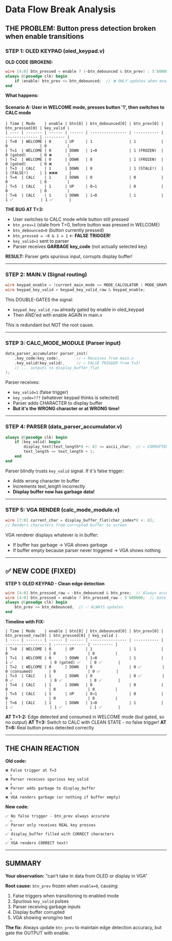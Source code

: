 # Data Flow Break Analysis

## THE PROBLEM: Button press detection broken when enable transitions

### STEP 1: OLED KEYPAD (oled_keypad.v)

**OLD CODE (BROKEN):**
```verilog
wire [4:0] btn_pressed = enable ? (~btn_debounced & btn_prev) : 5'b00000;
always @(posedge clk) begin
    if (enable) btn_prev <= btn_debounced;  // ❌ ONLY updates when enabled
end
```

**What happens:**

#### Scenario A: User in WELCOME mode, presses button '1', then switches to CALC mode

```
| Time | Mode    | enable | btn[0] | btn_debounced[0] | btn_prev[0] | btn_pressed[0] | key_valid |
| ---- | ------- | ------ | ------ | ---------------- | ----------- | -------------- | --------- |
| T=0  | WELCOME | 0      | UP     | 1                | 1           | 0              | 0         |
| T=1  | WELCOME | 0      | DOWN   | 1→0              | 1 (FROZEN)  | 0 (gated)      | 0 ❌       |
| T=2  | WELCOME | 0      | DOWN   | 0                | 1 (FROZEN)  | 0 (gated)      | 0 ❌       |
| T=3  | CALC    | 1      | DOWN   | 0                | 1 (STALE!)  | 1 (FALSE!)     | 1 ❌❌❌     |
| T=4  | CALC    | 1      | DOWN   | 0                | 0           | 0              | 0         |
| T=5  | CALC    | 1      | UP     | 0→1              | 0           | 0              | 0         |
| T=6  | CALC    | 1      | DOWN   | 1→0              | 1           | 1 ✅            | 1 ✅       |
```

**THE BUG AT T=3:**
- User switches to CALC mode while button still pressed
- `btn_prev=1` (stale from T=0, before button was pressed in WELCOME)
- `btn_debounced=0` (button currently pressed)
- `btn_pressed = ~0 & 1 = 1` ← **FALSE TRIGGER!**
- `key_valid=1` sent to parser
- Parser receives **GARBAGE key_code** (not actually selected key)

**RESULT:** Parser gets spurious input, corrupts display buffer!

---

### STEP 2: MAIN.V (Signal routing)

```verilog
wire keypad_enable = (current_main_mode == MODE_CALCULATOR | MODE_GRAPHER);
wire keypad_key_valid = keypad_key_valid_raw & keypad_enable;
```

This DOUBLE-GATES the signal:
- `keypad_key_valid_raw` already gated by enable in oled_keypad
- Then AND'ed with enable AGAIN in main.v

This is redundant but NOT the root cause.

---

### STEP 3: CALC_MODE_MODULE (Parser input)

```verilog
data_parser_accumulator parser_inst(
    .key_code(key_code),       // ← Receives from main.v
    .key_valid(key_valid),     // ← FALSE TRIGGER from T=3!
    // ... outputs to display_buffer_flat
);
```

Parser receives:
- `key_valid=1` (false trigger)
- `key_code=???` (whatever keypad thinks is selected)
- Parser adds CHARACTER to display buffer
- **But it's the WRONG character or at WRONG time!**

---

### STEP 4: PARSER (data_parser_accumulator.v)

```verilog
always @(posedge clk) begin
    if (key_valid) begin
        display_text[text_length*8 +: 8] <= ascii_char;  // ← CORRUPTED!
        text_length <= text_length + 1;
    end
end
```

Parser blindly trusts `key_valid` signal. If it's false trigger:
- Adds wrong character to buffer
- Increments text_length incorrectly
- **Display buffer now has garbage data!**

---

### STEP 5: VGA RENDER (calc_mode_module.v)

```verilog
wire [7:0] current_char = display_buffer_flat[char_index*8 +: 8];
// Renders characters from corrupted buffer to screen
```

VGA renderer displays whatever is in buffer:
- If buffer has garbage → VGA shows garbage
- If buffer empty because parser never triggered → VGA shows nothing

---

## ✅ NEW CODE (FIXED)

**STEP 1: OLED KEYPAD - Clean edge detection**

```verilog
wire [4:0] btn_pressed_raw = ~btn_debounced & btn_prev;  // Always accurate
wire [4:0] btn_pressed = enable ? btn_pressed_raw : 5'b00000;  // Gate output
always @(posedge clk) begin
    btn_prev <= btn_debounced;  // ✅ ALWAYS updates
end
```

**Timeline with FIX:**

```
| Time | Mode    | enable | btn[0] | btn_debounced[0] | btn_prev[0] | btn_pressed_raw[0] | btn_pressed[0] | key_valid |
| ---- | ------- | ------ | ------ | ---------------- | ----------- | ------------------ | -------------- | --------- |
| T=0  | WELCOME | 0      | UP     | 1                | 1           | 0                  | 0              | 0         |
| T=1  | WELCOME | 0      | DOWN   | 1→0              | 1           | 1 ✅                | 0 (gated) ✅    | 0 ✅       |
| T=2  | WELCOME | 0      | DOWN   | 0                | 0 ✅         | 0 (consumed)       | 0              | 0 ✅       |
| T=3  | CALC    | 1      | DOWN   | 0                | 0 ✅         | 0 ✅                | 0 ✅            | 0 ✅       |
| T=4  | CALC    | 1      | DOWN   | 0                | 0           | 0                  | 0              | 0         |
| T=5  | CALC    | 1      | UP     | 0→1              | 0           | 0                  | 0              | 0         |
| T=6  | CALC    | 1      | DOWN   | 1→0              | 1           | 1 ✅                | 1 ✅            | 1 ✅       |
```

**AT T=1-2:** Edge detected and consumed in WELCOME mode (but gated, so no output)
**AT T=3:** Switch to CALC with CLEAN STATE - no false trigger!
**AT T=6:** Real button press detected correctly

---

## THE CHAIN REACTION

**Old code:**
```
❌ False trigger at T=3
  ↓
❌ Parser receives spurious key_valid
  ↓
❌ Parser adds garbage to display_buffer
  ↓
❌ VGA renders garbage (or nothing if buffer empty)
```

**New code:**
```
✅ No false trigger - btn_prev always accurate
  ↓
✅ Parser only receives REAL key presses
  ↓
✅ display_buffer filled with CORRECT characters
  ↓
✅ VGA renders CORRECT text!
```

---

## SUMMARY

**Your observation:** "can't take in data from OLED or display in VGA"

**Root cause:** `btn_prev` frozen when `enable=0`, causing:
1. False triggers when transitioning to enabled mode
2. Spurious `key_valid` pulses
3. Parser receiving garbage inputs
4. Display buffer corrupted
5. VGA showing wrong/no text

**The fix:** Always update `btn_prev` to maintain edge detection accuracy, but gate the OUTPUT with enable.
